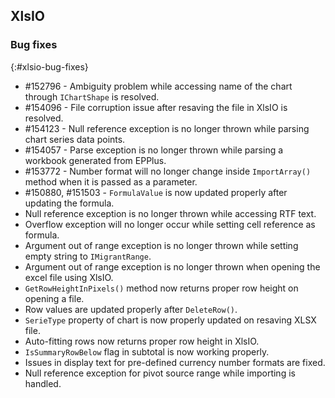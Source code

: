 ## XlsIO

### Bug fixes
{:#xlsio-bug-fixes}

* \#152796 - Ambiguity problem while accessing name of the chart through `IChartShape` is resolved.
* \#154096 - File corruption issue after resaving the file in XlsIO is resolved.
* \#154123 - Null reference exception is no longer thrown while parsing chart series data points.
* \#154057 - Parse exception is no longer thrown while parsing a workbook generated from EPPlus.
* \#153772 - Number format will no longer change inside `ImportArray()` method when it is passed as a parameter.
* \#150880, \#151503 - `FormulaValue` is now updated properly after updating the formula.
* Null reference exception is no longer thrown while accessing RTF text.
* Overflow exception will no longer occur while setting cell reference as formula.
* Argument out of range exception is no longer thrown while setting empty string to `IMigrantRange`.
* Argument out of range exception is no longer thrown when opening the excel file using XlsIO.
* `GetRowHeightInPixels()` method now returns proper row height on opening a file.
* Row values are updated properly after `DeleteRow()`.
* `SerieType` property of chart is now properly updated on resaving XLSX file.
* Auto-fitting rows now returns proper row height in XlsIO.
* `IsSummaryRowBelow` flag in subtotal is now working properly.
* Issues in display text for pre-defined currency number formats are fixed.
* Null reference exception for pivot source range while importing is handled.